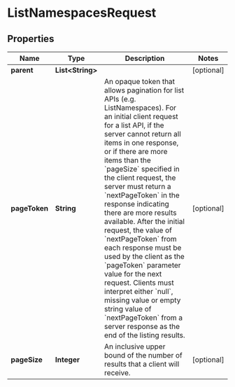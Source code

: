 

# ListNamespacesRequest


## Properties

| Name | Type | Description | Notes |
|------------ | ------------- | ------------- | -------------|
|**parent** | **List&lt;String&gt;** |  |  [optional] |
|**pageToken** | **String** | An opaque token that allows pagination for list APIs (e.g. ListNamespaces). For an initial client request for a list API, if the server cannot return all items in one response, or if there are more items than the &#x60;pageSize&#x60; specified in the client request, the server must return a &#x60;nextPageToken&#x60; in the response indicating there are more results available. After the initial request, the value of &#x60;nextPageToken&#x60; from each response must be used by the client as the &#x60;pageToken&#x60; parameter value for the next request. Clients must interpret either &#x60;null&#x60;, missing value or empty string value of &#x60;nextPageToken&#x60; from a server response as the end of the listing results. |  [optional] |
|**pageSize** | **Integer** | An inclusive upper bound of the number of results that a client will receive. |  [optional] |



